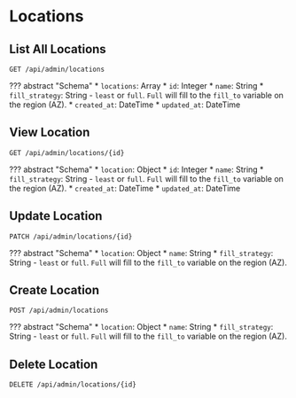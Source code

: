 # Locations

## List All Locations

`GET /api/admin/locations`

??? abstract "Schema"
    * `locations`: Array
        * `id`: Integer
        * `name`: String
        * `fill_strategy`: String - `least` or `full`. `Full` will fill to the `fill_to` variable on the region (AZ).
        * `created_at`: DateTime
        * `updated_at`: DateTime

## View Location

`GET /api/admin/locations/{id}`

??? abstract "Schema"
    * `location`: Object
        * `id`: Integer
        * `name`: String
        * `fill_strategy`: String - `least` or `full`. `Full` will fill to the `fill_to` variable on the region (AZ).
        * `created_at`: DateTime
        * `updated_at`: DateTime

## Update Location

`PATCH /api/admin/locations/{id}`

??? abstract "Schema"
    * `location`: Object
        * `name`: String
        * `fill_strategy`: String - `least` or `full`. `Full` will fill to the `fill_to` variable on the region (AZ).

## Create Location

`POST /api/admin/locations`

??? abstract "Schema"
    * `location`: Object
        * `name`: String
        * `fill_strategy`: String - `least` or `full`. `Full` will fill to the `fill_to` variable on the region (AZ).


## Delete Location

`DELETE /api/admin/locations/{id}`
